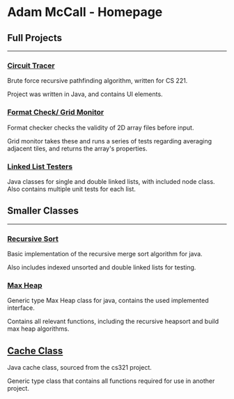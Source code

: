 # Adam McCall - Homepage

## Full Projects

-------------------

### [Circuit Tracer](https://github.com/AdamM-1021/Circuit-Tracer)

Brute force recursive pathfinding algorithm, written for CS 221.

Project was written in Java, and contains UI elements.


### [Format Check/ Grid Monitor](https://github.com/AdamM-1021/Format-Checker)

Format checker checks the validity of 2D array files before input.

Grid monitor takes these and runs a series of tests regarding averaging
adjacent tiles, and returns the array's properties.


### [Linked List Testers](https://github.com/AdamM-1021/List-Testers)

Java classes for single and double linked lists, with included node
class. Also contains multiple unit tests for each list.


## Smaller Classes

-------------------

### [Recursive Sort](https://github.com/AdamM-1021/Recursive-Sort)

Basic implementation of the recursive merge sort algorithm for java.

Also includes indexed unsorted and double linked lists for testing.


### [Max Heap](https://github.com/AdamM-1021/Generic_MaxHeap)

Generic type Max Heap class for java, contains the used implemented interface.

Contains all relevant functions, including the recursive heapsort and build
max heap algorithms.

## [Cache Class](https://github.com/AdamM-1021/Cache-project)

Java cache class, sourced from the cs321 project.

Generic type class that contains all functions required for
use in another project.
